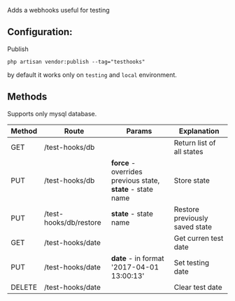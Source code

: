 Adds a webhooks useful for testing


## Configuration:

Publish

	php artisan vendor:publish --tag="testhooks"

by default it works only on `testing` and `local` environment.

## Methods

Supports only mysql database.

Method | Route | Params | Explanation
--- | --- | --- | ---
GET | /test-hooks/db | | Return list of all states
PUT | /test-hooks/db | **force** - overrides previous state, **state** - state name  | Store state
PUT | /test-hooks/db/restore | **state** - state name | Restore previously saved state
GET | /test-hooks/date | | Get curren test date
PUT | /test-hooks/date | **date** - in format '2017-04-01 13:00:13' | Set testing date 
DELETE | /test-hooks/date | | Clear test date




